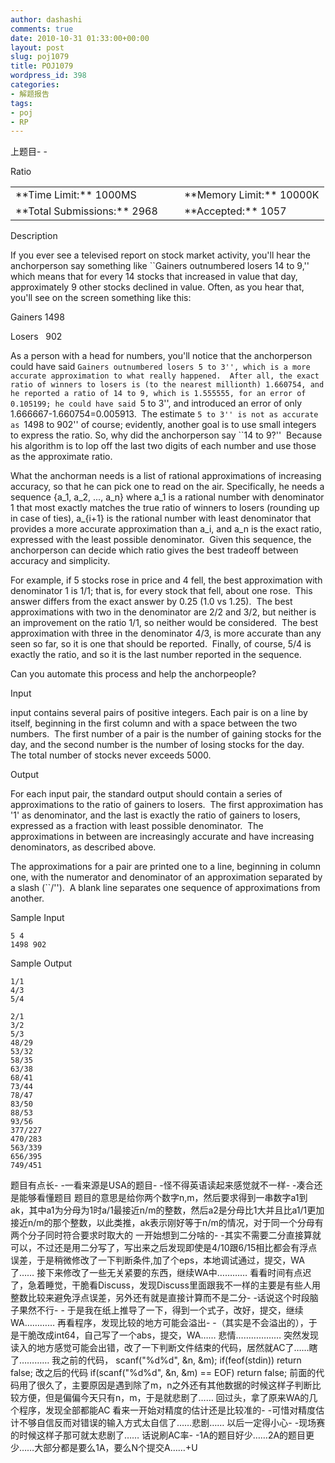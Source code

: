 ```yaml
---
author: dashashi
comments: true
date: 2010-10-31 01:33:00+00:00
layout: post
slug: poj1079
title: POJ1079
wordpress_id: 398
categories:
- 解题报告
tags:
- poj
- RP
---
```





上题目- -


Ratio





<table align="center" >
<tbody >
<tr >

<td >**Time Limit:** 1000MS
</td>

<td width="10px" >
</td>

<td >**Memory Limit:** 10000K
</td>
</tr>
<tr >

<td >**Total Submissions:** 2968
</td>

<td width="10px" >
</td>

<td >**Accepted:** 1057
</td>
</tr>
</tbody>
</table>





Description





If
you ever see a televised report on stock market activity, you'll hear
the anchorperson say something like ``Gainers outnumbered losers 14 to
9,'' which means that for every 14 stocks that increased in value that
day, approximately 9 other stocks declined in value. Often, as you hear
that, you'll see on the screen something like this:

Gainers 1498

Losers   902



As a person with a head for numbers, you'll notice that the
anchorperson could have said ``Gainers outnumbered losers 5 to 3'',
which is a more accurate approximation to what really happened.  After
all, the exact ratio of winners to losers is (to the nearest millionth)
1.660754, and he reported a ratio of 14 to 9, which is 1.555555, for an
error of 0.105199; he could have said ``5 to 3'', and introduced an
error of only 1.666667-1.660754=0.005913.  The estimate ``5 to 3'' is
not as accurate as ``1498 to 902'' of course; evidently, another goal is
to use small integers to express the ratio. So, why did the
anchorperson say ``14 to 9?''  Because his algorithm is to lop off the
last two digits of each number and use those as the approximate ratio.



What the anchorman needs is a list of rational approximations of
increasing accuracy, so that he can pick one to read on the air.
Specifically, he needs a sequence {a_1, a_2, ..., a_n} where a_1 is a
rational number with denominator 1 that most exactly matches the true
ratio of winners to losers (rounding up in case of ties), a_{i+1} is the
rational number with least denominator that provides a more accurate
approximation than a_i, and a_n is the exact ratio, expressed with the
least possible denominator.  Given this sequence, the anchorperson can
decide which ratio gives the best tradeoff between accuracy and
simplicity.



For example, if 5 stocks rose in price and 4 fell, the best
approximation with denominator 1 is 1/1; that is, for every stock that
fell, about one rose.  This answer differs from the exact answer by 0.25
(1.0 vs 1.25).  The best approximations with two in the denominator are
2/2 and 3/2, but neither is an improvement on the ratio 1/1, so neither
would be considered.  The best approximation with three in the
denominator 4/3, is more accurate than any seen so far, so it is one
that should be reported.  Finally, of course, 5/4 is exactly the ratio,
and so it is the last number reported in the sequence.



Can you automate this process and help the anchorpeople?
<!-- more -->




Input





input
contains several pairs of positive integers. Each pair is on a line by
itself, beginning in the first column and with a space between the two
numbers.  The first number of a pair is the number of gaining stocks for
the day, and the second number is the number of losing stocks for the
day.   The total number of stocks never exceeds 5000.




Output





For
each input pair, the standard output should contain a series of
approximations to the ratio of gainers to losers.  The first
approximation has '1' as denominator, and the last is exactly the ratio
of gainers to losers, expressed as a fraction with least possible
denominator.  The approximations in between are increasingly accurate
and have increasing denominators, as described above.

The approximations for a pair are printed one to a line, beginning
in column one, with the numerator and denominator of an approximation
separated by a slash (``/'').  A blank line separates one sequence of
approximations from another.








Sample Input




    
    5 4 
    1498 902




Sample Output




    
    1/1 
    4/3 
    5/4 
    
    2/1 
    3/2 
    5/3 
    48/29 
    53/32 
    58/35 
    63/38 
    68/41 
    73/44 
    78/47 
    83/50 
    88/53 
    93/56 
    377/227 
    470/283 
    563/339 
    656/395 
    749/451


题目有点长- -一看来源是USA的题目- -怪不得英语读起来感觉就不一样- -凑合还是能够看懂题目
题目的意思是给你两个数字n,m，然后要求得到一串数字a1到ak，其中a1为分母为1时a/1最接近n/m的整数，然后a2是分母比1大并且比a1/1更加接近n/m的那个整数，以此类推，ak表示刚好等于n/m的情况，对于同一个分母有两个分子同时符合要求时取大的
一开始想到二分啥的- -其实不需要二分直接算就可以，不过还是用二分写了，写出来之后发现即使是4/10跟6/15相比都会有浮点误差，于是稍微修改了一下判断条件,加了个eps，本地调试通过，提交，WA了……
接下来修改了一些无关紧要的东西，继续WA中…………
看看时间有点迟了，急着睡觉，干脆看Discuss，发现Discuss里面跟我不一样的主要是有些人用整数比较来避免浮点误差，另外还有就是直接计算而不是二分- -话说这个时段脑子果然不行- -
于是我在纸上推导了一下，得到一个式子，改好，提交，继续WA…………
再看程序，发现比较的地方可能会溢出- -（其实是不会溢出的），于是干脆改成int64，自己写了一个abs，提交，WA……
悲情………………
突然发现读入的地方感觉可能会出错，改了一下判断文件结束的代码，居然就AC了……瞎了…………
我之前的代码，
scanf("%d%d", &n, &m);
if(feof(stdin))
return false;
改之后的代码
if(scanf("%d%d", &n, &m) == EOF)
return false;
前面的代码用了很久了，主要原因是遇到除了m，n之外还有其他数据的时候这样子判断比较方便，但是偏偏今天只有n，m，于是就悲剧了……
回过头，拿了原来WA的几个程序，发现全部都能AC
看来一开始对精度的估计还是比较准的- -可惜对精度估计不够自信反而对错误的输入方式太自信了……悲剧……
以后一定得小心- -现场赛的时候这样子那可就太悲剧了……
话说刷AC率- -1A的题目好少……2A的题目更少……大部分都是要么1A，要么N个提交A……+U





